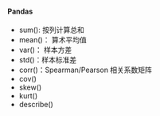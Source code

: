 #### Pandas

* sum(): 按列计算总和 
* mean()： 算术平均值
* var()： 样本方差
* std()：样本标准差
* corr()：Spearman/Pearson 相关系数矩阵
* cov()
* skew()
* kurt()
* describe()
